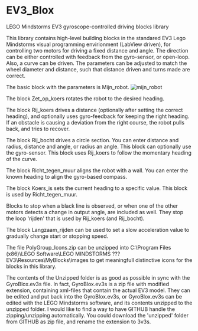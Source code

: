 # EV3_Blox
LEGO Mindstorms EV3 gyroscope-controlled driving blocks library

This library contains high-level building blocks in the standared EV3 Lego Mindstorms visual programming envirionment (LabView driven), for controlling two motors for driving a fixed distance and angle. The direction can be either controlled with feedback from the gyro-sensor, or open-loop. Also, a curve can be driven. The parameters can be adjusted to match the wheel diameter and distance, such that distance driven and turns made are correct.

The basic block with the parameters is Mijn_robot. ![mijn_robot](https://github.com/jan-gerard/EV3_GyroBlox/blob/master/images/mijn_robot.png)

The block Zet_op_koers rotates the robot to the desired heading.

The block Rij_koers drives a distance (optionally after setting the correct heading), and optionally uses gyro-feedback for keeping the right heading. If an obstacle is causing a deviation from the right course, the robot pulls back, and tries to recover.

The block Rij_bocht drives a circle section. You can enter distance and radius, distance and angle, or radius an angle. This block can optionally use the gyro-sensor. This block uses Rij_koers to follow the momentary heading of the curve.

The block Richt_tegen_muur aligns the robot with a wall. You can enter the known heading to align the gyro-based compass.

The block Koers_is sets the current heading to a specific value. This block is used by Richt_tegen_muur.

Blocks to stop when a black line is observed, or when one of the other motors detects a change in output angle, are included as well. They stop the loop 'rijden' that is used by Rij_koers (and Rij_bocht). 

The block Langzaam_rijden can be used to set a slow acceleration value to gradually change start or stopping speed.

The file PolyGroup_Icons.zip can be unzipped into C:\Program Files (x86)\LEGO Software\LEGO MINDSTORMS ??? EV3\Resources\MyBlocks\images to get meaningfull distinctive icons for the blocks in this library.

The contents of the Unzipped folder is as good as possible in sync with the GyroBlox.ev3s file. In fact, GyroBlox.ev3s is a zip file with modified extension, containing xml-files that contain the actual EV3 model. They can be edited and put back into the GyroBlox.ev3s, or GyroBlox.ev3s can be edited with the LEGO Mindstorms software, and its contents unzipped to the unzipped folder. 
I would like to find a way to have GITHUB handle the zipping/unzipping automatically. You could download the 'unzipped' folder from GITHUB as zip file, and rename the extension to 3v3s.
